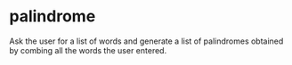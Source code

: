 # palindrome

Ask the user for a list of words and generate a list of palindromes obtained by combing all
the words the user entered.
